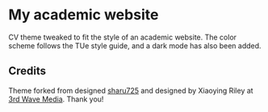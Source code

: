 # My academic website
CV theme tweaked to fit the style of an academic website. The color scheme follows the TUe style guide, and a dark mode has also been added.

## Credits
Theme forked from designed [sharu725](https://github.com/sharu725/) and designed by Xiaoying Riley at [3rd Wave Media](http://themes.3rdwavemedia.com/). Thank you!

